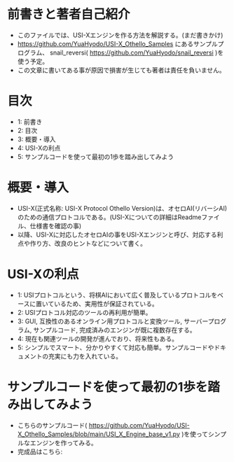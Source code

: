 # 前書きと著者自己紹介
- このファイルでは、USI-Xエンジンを作る方法を解説する。(まだ書きかけ)
- https://github.com/YuaHyodo/USI-X_Othello_Samples にあるサンプルプログラム、
snail_reversi( https://github.com/YuaHyodo/snail_reversi )を使う予定。
- この文章に書いてある事が原因で損害が生じても著者は責任を負いません。

# 目次
- 1: 前書き
- 2: 目次
- 3: 概要・導入
- 4: USI-Xの利点
- 5: サンプルコードを使って最初の1歩を踏み出してみよう

# 概要・導入
- USI-X(正式名称: USI-X Protocol Othello Version)は、オセロAI(リバーシAI)のための通信プロトコルである。(USI-Xについての詳細はReadmeファイル、仕様書を確認の事)
- 以降、USI-Xに対応したオセロAIの事をUSI-Xエンジンと呼び、対応する利点や作り方、改良のヒントなどについて書く。

# USI-Xの利点
- 1: USIプロトコルという、将棋AIにおいて広く普及しているプロトコルをベースに置いているため、実用性が保証されている。
- 2: USIプロトコル対応のツールの再利用が簡単。
- 3: GUI, 互換性のあるオンライン用プロトコルと変換ツール, サーバープログラム, サンプルコード, 完成済みのエンジンが既に複数存在する。
- 4: 現在も関連ツールの開発が進んでおり、将来性もある。
- 5: シンプルでスマート、分かりやすくて対応も簡単。サンプルコードやドキュメントの充実にも力を入れている。

# サンプルコードを使って最初の1歩を踏み出してみよう
- こちらのサンプルコード( https://github.com/YuaHyodo/USI-X_Othello_Samples/blob/main/USI_X_Engine_base_v1.py )を使ってシンプルなエンジンを作ってみる。
- 完成品はこちら: 
